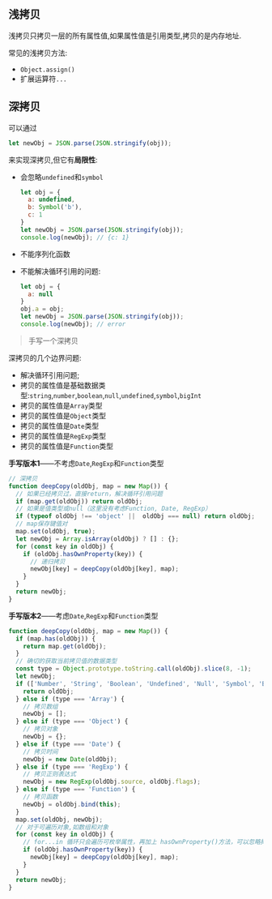 ## 浅拷贝

浅拷贝只拷贝一层的所有属性值,如果属性值是引用类型,拷贝的是内存地址.

常见的浅拷贝方法:

- `Object.assign()`
- 扩展运算符`...`



## 深拷贝

可以通过

```js
let newObj = JSON.parse(JSON.stringify(obj));
```

来实现深拷贝,但它有**局限性**:

- 会忽略`undefined`和`symbol`

  ```js
  let obj = {
    a: undefined,
    b: Symbol('b'),
    c: 1
  }
  let newObj = JSON.parse(JSON.stringify(obj));
  console.log(newObj); // {c: 1}
  ```

- 不能序列化函数

- 不能解决循环引用的问题:

  ```js
  let obj = {
    a: null
  }
  obj.a = obj;
  let newObj = JSON.parse(JSON.stringify(obj));
  console.log(newObj); // error
  ```



> 手写一个深拷贝

深拷贝的几个边界问题:

- 解决循环引用问题;
- 拷贝的属性值是基础数据类型:`string`,`number`,`boolean`,`null`,`undefined`,`symbol`,`bigInt`
- 拷贝的属性值是`Array`类型
- 拷贝的属性值是`Object`类型
- 拷贝的属性值是`Date`类型
- 拷贝的属性值是`RegExp`类型
- 拷贝的属性值是`Function`类型

**手写版本1**——不考虑`Date`,`RegExp`和`Function`类型

```js
// 深拷贝
function deepCopy(oldObj, map = new Map()) {
  // 如果已经拷贝过，直接return，解决循环引用问题
  if (map.get(oldObj)) return oldObj;
  // 如果是值类型或null（这里没有考虑Function, Date, RegExp）
  if (typeof oldObj !== 'object' ||  oldObj === null) return oldObj;
  // map保存键值对
  map.set(oldObj, true);
  let newObj = Array.isArray(oldObj) ? [] : {};
  for (const key in oldObj) {
    if (oldObj.hasOwnProperty(key)) {
      // 递归拷贝
      newObj[key] = deepCopy(oldObj[key], map);
    }
  }
  return newObj;
}
```

**手写版本2**——考虑`Date`,`RegExp`和`Function`类型

```js
function deepCopy(oldObj, map = new Map()) {
  if (map.has(oldObj)) {
    return map.get(oldObj);
  }
  // 确切的获取当前拷贝值的数据类型
  const type = Object.prototype.toString.call(oldObj).slice(8, -1);
  let newObj;
  if (['Number', 'String', 'Boolean', 'Undefined', 'Null', 'Symbol', 'BigInt'].includes(type)) {
    return oldObj;
  } else if (type === 'Array') {
    // 拷贝数组
    newObj = [];
  } else if (type === 'Object') {
    // 拷贝对象
    newObj = {};
  } else if (type === 'Date') {
    // 拷贝时间
    newObj = new Date(oldObj);
  } else if (type === 'RegExp') {
    // 拷贝正则表达式
    newObj = new RegExp(oldObj.source, oldObj.flags);
  } else if (type === 'Function') {
    // 拷贝函数
    newObj = oldObj.bind(this);
  }
  map.set(oldObj, newObj);
  // 对于可遍历对象,如数组和对象
  for (const key in oldObj) {
    // for...in 循环只会遍历可枚举属性，再加上 hasOwnProperty()方法，可以忽略掉继承属性，这样就能确保遍历的是Obj的可枚举的自身属性。
    if (oldObj.hasOwnProperty(key)) {
      newObj[key] = deepCopy(oldObj[key], map);
    }
  }
  return newObj;
}
```


